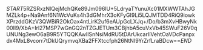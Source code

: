 $START$5RZSRxzNlQejMchQKe89Jm096lU+5LdryaTYunuXc01MXWWTAhJGMZLk4p+Na9Anf6N1WcVuKs4h3dGMhrX3oKFyGI9Li5LQJMTDD4RiQ9iowkXPrzddGKzV3QWBiR2OkOax4ntLirK2uf6eAUpGcLXJq+/Do/b3mXvHBwyNk00Il9/XbA+Irl27MSP7wGnGQ2nTZGJETUm3CBjhbA5cuVxVb45SWuF26V0qUNUNg3ewO6aB9R5YTQQKAwIlSnNsiMdRU5tDArUkcarIlVehtOaVDcPanpxdx4MxL8vcorr7tDkUQrymvqXBa2FFXtccfph26NtNI9YrZrfLraBDcw==$END$